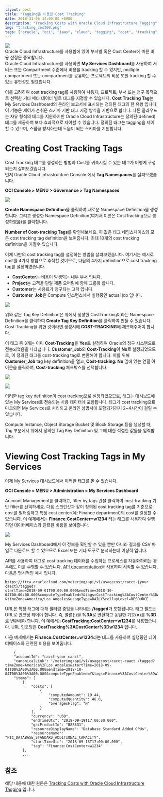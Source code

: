 ```yaml
---
layout: post
title: "Tagging을 이용한 Cost Tracking"
date: 2018-11-06 14:00:00 +0900
description: "Tracking Costs with Oracle Cloud Infrastructure Tagging"
img: "tracking_cost00.png"
tags: ["oracle", "oci", "iaas", "cloud", "tagging", "cost", "tracking", "tag", "oracle cloud", "오라클 클라우드"] 
---
```

![]({{site.baseurl}}/assets/img/tracking_cost01.png)
<br>
Oracle Cloud Infrastructure를 사용함에 있어 부서별 혹은 Cost Center에 따른 비용 산정은 중요합니다.<br>
Oracle Cloud Infrastructure를 사용하면 **My Services Dashboard**를 사용하여 서비스 또는 Compartment 수준에서 비용을 tracking 할 수 있지만, multiple compartment 또는 compartment를 공유하는 프로젝트의 비용 또한 tracking 할 수 있는 유연성도 필요합니다.

이를 고려하여 cost tracking tag를 사용하여 사용자, 프로젝트, 부서 또는 청구 목적으로 선택한 기타 메타 데이터 별로 태그를 지정할 수 있습니다. **Cost Tracking Tag**는 My Services Dashboard의 온라인 보고서에 표시되는 정의된 태그의 한 유형 입니다. 이 기능은 제어가 손쉬운 스키마 기반 태그 지정 방식을 기반으로 합니다. 다른 클라우드는 자유 형식의 태그를 지원하지만 Oracle Cloud Infrastructure는 정의된(defined) 태그를 제공하여 보다 효과적으로 제어할 수 있습니다. 정의된 태그는 tagging을 제어할 수 있으며, 스팸을 방지하는데 도움이 되는 스키마를 지원합니다. 


# Creating Cost Tracking Tags

Cost Tracking 태그를 생성하는 방법과 Cost를 귀속시킬 수 있는 태그가 어떻게 구성되는지 살펴보겠습니다.<br>
먼저 Oracle Cloud Infrastructure Console 에서 **Tag Namespaces**를 살펴보겠습니다.

**OCI Console > MENU > Governance > Tag Namespaces**

![]({{site.baseurl}}/assets/img/tracking_cost02.png)

**Create Namespace Definition**을 클릭하여 새로운 Namespace Definition을 생성합니다.
그리고 생성한 Namespace Definition(여기서 이름은 CostTracking으로 생성하였음)을 클릭합니다. 

**Number of Cost-tracking Tags**를 확인해보세요. 이 값은 태그 네임스페이스의 모든 cost tracking tag definition을 보여줍니다. 최대 10개의 cost tracking definition을 가질수 있습니다.

이제 나만의 cost tracking tag를 설정하는 방법을 살펴보겠습니다. 여기서는 예시로 cost를 4가지 방법으로 추적할 것이므로, 다음의 4가지 definition으로 cost tracking tag를 설정하였습니다.

* **CostCenter**는 비용이 발생되는 내부 부서 입니다.
* **Project**는 고객을 단일 제품 오퍼링에 함께 그룹화 합니다.
* **Customer**는 사용료가 청구되는 고객 입니다.
* **Customer_Job**은 Compute 인스턴스에서 실행중인 actual job 입니다.

![]({{site.baseurl}}/assets/img/tracking_cost03.png)

위와 같은 Tag Key Definition은 위에서 생성한 CostTracking이라는 Namespace Definition을 클릭하여 **Create Tag Key Definition**을 클릭하여 만들 수 있습니다. Cost-Tracking을 위한 것이라면 생성시에 **COST-TRACKING**에 체크해주어야 합니다.

이 태그 중 3개는 이미 **Cost-Tracking**을 **Yes**로 설정하여 Oracle의 청구 시스템으로 전송되었음을 나타냅니다.
**Customer_Job**의 **Cost-Tracking**이 **No**로 설정되었으므로, 이 정의된 태그를 cost-tracking tag로 변환해야 합니다.
이를 위해 **Customer_Job** tag key definition을 열고, **Cost-tracking: No** 옆에 있는 연필 아이콘을 클릭하여, **Cost-tracking** 체크박스를 선택합니다.

![]({{site.baseurl}}/assets/img/tracking_cost04.png)

![]({{site.baseurl}}/assets/img/tracking_cost05.png)

이러한 tag key definition이 cost tracking으로 설정되었으므로, 태그는 대시보드에 있는 My Services로 전송되는 사용 데이터에 포함됩니다. 태그가 cost tracking으로 마크되면 My Services로 처리되고 온라인 성명서에 포함되기까지 2~4시간이 걸릴 수 있습니다.

Compute Instance, Object Storage Bucket 및 Block Storage 등을 생성할 때, Tag 부분에서 위에서 정의한 Tag Key Definition 및 그에 대한 적절한 값들을 입력합니다.


# Viewing Cost Tracking Tags in My Services

이제 My Services 대시보드에서 이러한 태그를 볼 수 있습니다.

**OCI Console > MENU > Administration > My Services Dashboard**

Account Management를 클릭하고, filter by tags 칸을 클릭하여 cost-tracking 기반 filter를 선택하세요. 다음 스크린샷과 같이 정의된 cost tracking tag를 기준으로 cost를 필터링하고 특정 cost center(예: Finance department)의 cost를 결정할 수 있습니다. 이 예제에서는 **Finance:CostCenter=w1234** 라는 태그를 사용하여 실행하던 데이터베이스와 관련된 비용을 보여줍니다.

![]({{site.baseurl}}/assets/img/tracking_cost06.png)

My Services Dashboard에서 이 정보를 확인할 수 있을 뿐만 아니라 결과를 CSV 파일로 다운로드 할 수 있으므로 Excel 또는 기타 도구로 분석하는데 이상적 입니다.

API를 사용하여 태그로 cost tracking 데이터를 수집하는 프로세스를 자동화하려는 경우에도 이를 수행할 수 있습니다. [API documentation](https://docs.oracle.com/en/cloud/get-started/subscriptions-cloud/meter/op-api-v1-usagecost-accountid-tagged-get.html)을 사용하여 시작할 수 있습니다. 다음은 명시적인 예시 입니다.

    https://itra.oraclecloud.com/metering/api/v1/usagecost/cacct-{your caact}/tagged?
    startTime=2018-09-01T00:00:00.000&endTime=2018-10-04T00:00:00.000&computeTypeEnabled=Y&tags=CostTracking%3ACostCenter%3Dw1234
    &timeZone=America/Los_Angeles&usageType=DAILY&rollupLevel=RESOURCE

URL은 특정 태그에 대해 필터링 중임을 나타내는 **/tagged**가 포함됩니다. 태그 필드는 URL로 인코딩 되어야 합니다. 즉, 콜론(**:**)을 **%3A**로 변환하고 동일한 기호(**=**)를 **%3D**로 변환해야 합니다.
이 예에서는**CostTracking:CostCenter=w1234**를 사용했습니다. URL 인코딩은 **CostTracking%3ACostCenter%3Dw1234** 입니다.

다음 예제에서는 **Finance:CostCenter=w1234**라는 태그를 사용하여 실행중인 데이터베이스와 관련된 비용을 보여줍니다.

~~~
    {
    "accountId": "cacct-your caact",
    "canonicalLink": "/metering/api/v1/usagecost/cacct-caact /tagged?timeZone=America%2FLos_Angeles&startTime=2018-09-01T00%3A00%3A00.000&endTime=2018-10-04T00%3A00%3A00.000&computeTypeEnabled=Y&tags=Finance%3ACostCenter%3Dw1234&usageType=DAILY&rollupLevel=RESOURCE",
    "items": [
        {
            "costs": [
                {
                    "computedAmount": 19.44,
                    "computedQuantity": 48.0,
                    "overagesFlag": "N"
                }
            ],
            "currency": "USD",
            "endTimeUtc": "2018-09-19T17:00:00.000",
            "gsiProductId": "B88331",
            "resourceDisplayName": "Database Standard Added CPUs",
            "resourceName": "PIC_DATABASE_STANDARD_ADDITIONAL_CAPACITY",
            "startTimeUtc": "2018-09-18T17:00:00.000",
            "tag": "Finance:CostCenter=w1234"
        },
        ...
~~~


## 참조

해당 내용에 대한 원문은 [Tracking Costs with Oracle Cloud Infrastructure Tagging](https://blogs.oracle.com/cloud-infrastructure/tracking-costs-with-oracle-cloud-infrastructure-tagging) 입니다.
